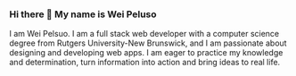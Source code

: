 ### Hi there 👋 My name is Wei Peluso

I am Wei Pelsuo.
I am a full stack web developer with a computer science degree from Rutgers University-New Brunswick, and I am passionate about designing and developing web apps. I am eager to practice my knowledge and determination, turn information into action and bring ideas to real life.

<!--
**WeiPeluso/WeiPeluso** is a ✨ _special_ ✨ repository because its `README.md` (this file) appears on your GitHub profile.

Here are some ideas to get you started:

- 🔭 I’m currently working on ...
- 🌱 I’m currently learning ...
- 👯 I’m looking to collaborate on ...
- 🤔 I’m looking for help with ...
- 💬 Ask me about ...
- 📫 How to reach me: ...
- 😄 Pronouns: ...
- ⚡ Fun fact: ...
-->
